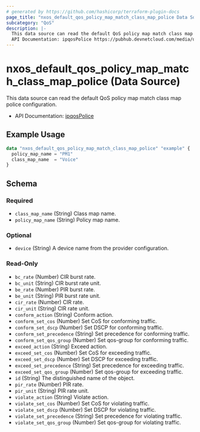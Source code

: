 ```yaml
---
# generated by https://github.com/hashicorp/terraform-plugin-docs
page_title: "nxos_default_qos_policy_map_match_class_map_police Data Source - terraform-provider-nxos"
subcategory: "QoS"
description: |-
  This data source can read the default QoS policy map match class map police configuration.
  API Documentation: ipqosPolice https://pubhub.devnetcloud.com/media/dme-docs-10-2-2/docs/Qos/ipqos:Police/
---
```


# nxos_default_qos_policy_map_match_class_map_police (Data Source)

This data source can read the default QoS policy map match class map police configuration.

- API Documentation: [ipqosPolice](https://pubhub.devnetcloud.com/media/dme-docs-10-2-2/docs/Qos/ipqos:Police/)

## Example Usage

```terraform
data "nxos_default_qos_policy_map_match_class_map_police" "example" {
  policy_map_name = "PM1"
  class_map_name  = "Voice"
}
```

<!-- schema generated by tfplugindocs -->
## Schema

### Required

- `class_map_name` (String) Class map name.
- `policy_map_name` (String) Policy map name.

### Optional

- `device` (String) A device name from the provider configuration.

### Read-Only

- `bc_rate` (Number) CIR burst rate.
- `bc_unit` (String) CIR burst rate unit.
- `be_rate` (Number) PIR burst rate.
- `be_unit` (String) PIR burst rate unit.
- `cir_rate` (Number) CIR rate.
- `cir_unit` (String) CIR rate unit.
- `conform_action` (String) Conform action.
- `conform_set_cos` (Number) Set CoS for conforming traffic.
- `conform_set_dscp` (Number) Set DSCP for conforming traffic.
- `conform_set_precedence` (String) Set precedence for conforming traffic.
- `conform_set_qos_group` (Number) Set qos-group for conforming traffic.
- `exceed_action` (String) Exceed action.
- `exceed_set_cos` (Number) Set CoS for exceeding traffic.
- `exceed_set_dscp` (Number) Set DSCP for exceeding traffic.
- `exceed_set_precedence` (String) Set precedence for exceeding traffic.
- `exceed_set_qos_group` (Number) Set qos-group for exceeding traffic.
- `id` (String) The distinguished name of the object.
- `pir_rate` (Number) PIR rate.
- `pir_unit` (String) PIR rate unit.
- `violate_action` (String) Violate action.
- `violate_set_cos` (Number) Set CoS for violating traffic.
- `violate_set_dscp` (Number) Set DSCP for violating traffic.
- `violate_set_precedence` (String) Set precedence for violating traffic.
- `violate_set_qos_group` (Number) Set qos-group for violating traffic.


